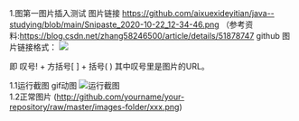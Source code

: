 1.图第一图片插入测试
图片链接
https://github.com/aixuexideyitian/java--studying/blob/main/Snipaste_2020-10-22_12-34-46.png
（参考资料:https://blog.csdn.net/zhang58246500/article/details/51878747
github 图片链接格式：
![](img_url)

即 叹号! + 方括号[ ] + 括号( ) 其中叹号里是图片的URL。

1.1运行截图 gif动图
![运行截图](https://nilaoda.github.io/N_m3u8DL-CLI/source/images/%E7%9B%B4%E6%8E%A5%E4%BD%BF%E7%94%A8.gif)  
1.2正常图片
(http://github.com/yourname/your-repository/raw/master/images-folder/xxx.png)


